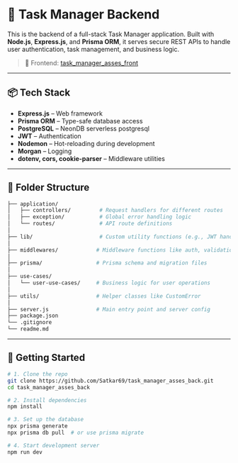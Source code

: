 # 🧠 Task Manager Backend

This is the backend of a full-stack Task Manager application. Built with **Node.js**, **Express.js**, and **Prisma ORM**, it serves secure REST APIs to handle user authentication, task management, and business logic.

> 🔗 Frontend: [task_manager_asses_front](https://github.com/Satkar69/task_manager_asses_front)

---

## 📦 Tech Stack

- **Express.js** – Web framework
- **Prisma ORM** – Type-safe database access
- **PostgreSQL** – NeonDB serverless postgresql
- **JWT** – Authentication
- **Nodemon** – Hot-reloading during development
- **Morgan** – Logging
- **dotenv, cors, cookie-parser** – Middleware utilities

---

## 📁 Folder Structure

```bash
├── application/
│   ├── controllers/         # Request handlers for different routes
│   ├── exception/           # Global error handling logic
│   └── routes/              # API route definitions
│
├── lib/                     # Custom utility functions (e.g., JWT handling)
│
├── middlewares/            # Middleware functions like auth, validation
│
├── prisma/                 # Prisma schema and migration files
│
├── use-cases/
│   └── user-use-cases/     # Business logic for user operations
│
├── utils/                  # Helper classes like CustomError
│
├── server.js               # Main entry point and server config
├── package.json
└── .gitignore
└── readme.md
```

---

## 🚀 Getting Started

```bash
# 1. Clone the repo
git clone https://github.com/Satkar69/task_manager_asses_back.git
cd task_manager_asses_back

# 2. Install dependencies
npm install

# 3. Set up the database
npx prisma generate
npx prisma db pull  # or use prisma migrate

# 4. Start development server
npm run dev
```
